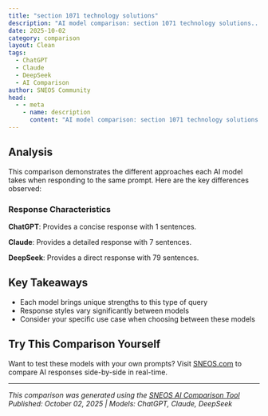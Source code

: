 ```yaml
---
title: "section 1071 technology solutions"
description: "AI model comparison: section 1071 technology solutions..."
date: 2025-10-02
category: comparison
layout: Clean
tags:
  - ChatGPT
  - Claude
  - DeepSeek
  - AI Comparison
author: SNEOS Community
head:
  - - meta
    - name: description
      content: "AI model comparison: section 1071 technology solutions..."
---
```


<ChatComparison
  title="section 1071 technology solutions"
  prompt="section 1071 technology solutions"
  :responses='{
    "ChatGPT": "Section 1071 of the Dodd-Frank Wall Street Reform and Consumer Protection Act mandates information reporting by financial institutions regarding credit applications made by small businesses. The purpose of this section is to collect data that will help in assessing the credit needs of small businesses, particularly those owned by women, minorities, and other underserved communities.\n\nIn terms of technology solutions related to Section 1071, financial institutions may need to implement systems that facilitate compliance with the reporting requirements. Here are some key aspects of technology solutions that can help in this regard:\n\n1. **Data Collection Systems**:\n   - Implement robust data collection systems that allow financial institutions to gather necessary information from small business applicants. This includes data about the applicant&#x27;s business demographics, loan amount requested, and the purpose of the credit.\n\n2. **Automated Reporting Tools**:\n   - Use automated tools to compile and submit the required data to regulatory bodies. These tools can help ensure that the data is accurate, complete, and submitted on time.\n\n3. **Customer Relationship Management (CRM)**:\n   - Integrate Section 1071 data collection into existing CRM tools to streamline the application process and ensure that all relevant data is captured during the customer interaction.\n\n4. **Data Analysis and Reporting**:\n   - Utilize analytics tools to analyze the collected data. This can help in identifying trends, understanding disparities in credit access, and reporting to stakeholders including regulatory bodies.\n\n5. **Compliance Management Systems**:\n   - Implement compliance management systems that track changes in regulations and ensure ongoing adherence to Section 1071 requirements. These systems can flag potential compliance issues and provide reminders for reporting deadlines.\n\n6. **Online Application Portals**:\n   - Develop or enhance online application portals where small businesses can easily provide the required information, making it user-friendly and straightforward to meet data collection requirements.\n\n7. **Integration with Other Financial Systems**:\n   - Integrate Section 1071 compliance functionalities with other financial systems, including loan origination systems, to automate data flow and reduce manual entry errors.\n\n8. **Training and Resources**:\n   - Use technology to provide training resources for staff to ensure understanding of Section 1071 requirements and the importance of accurate data collection.\n\n9. **Security and Privacy Solutions**:\n   - Implement strong cybersecurity measures to protect sensitive business information in compliance with data protection laws.\n\n10. **Feedback Mechanisms**:\n    - Establish systems to gather feedback from small businesses on the application process to identify and improve potential barriers to access.\n\nBy adopting these technology solutions, financial institutions can better comply with Section 1071, ultimately aiding in the promotion of fair lending practices for small businesses.",
    "Claude": "Section 1071 refers to a provision in the Dodd-Frank Act that requires financial institutions to collect and report data on small business lending. Here are key technology solutions being developed to address Section 1071 compliance:\n\n## Core Technology Requirements\n\n**Data Collection \u0026 Management:**\n- Customer demographic data capture systems\n- Loan application tracking platforms\n- Integrated CRM systems with compliance modules\n- API-based data aggregation tools\n\n**Reporting \u0026 Analytics:**\n- Automated regulatory reporting systems\n- Data validation and quality assurance tools\n- Real-time compliance dashboards\n- CFPB-compliant data formatting solutions\n\n## Key Solution Categories\n\n**1. End-to-End Compliance Platforms**\n- Comprehensive solutions covering data collection through submission\n- Integration with existing loan origination systems (LOS)\n- Built-in data privacy and security controls\n\n**2. Data Collection Tools**\n- Digital forms and questionnaires\n- Mobile-responsive data capture interfaces\n- Multi-language support capabilities\n- Optional vs. required field management\n\n**3. Integration Solutions**\n- Middleware connecting existing systems\n- Legacy system modernization tools\n- Third-party data enrichment services\n- Core banking system integrations\n\n**4. Analytics \u0026 Monitoring**\n- Fair lending analysis tools\n- Bias detection algorithms\n- Trend analysis and reporting\n- Audit trail management\n\n## Implementation Considerations\n\n- **Data Privacy**: Secure handling of sensitive demographic information\n- **System Integration**: Compatibility with existing technology stack\n- **Scalability**: Ability to handle varying loan volumes\n- **Cost**: Balance between compliance requirements and budget constraints\n\nWould you like me to elaborate on any specific aspect of Section 1071 technology solutions?",
    "DeepSeek": "Of course. This is a very timely and important topic in the financial and technology sectors.\n\nHere is a comprehensive breakdown of **Section 1071 Technology Solutions**, covering what they are, why they\u0027re needed, who they\u0027re for, and the key players in the space.\n\n---\n\n### Executive Summary\n\n**Section 1071 Technology Solutions** are software platforms and services designed to help financial institutions\u2014especially small and medium-sized banks and credit unions\u2014comply with the data collection and reporting mandates of **Section 1071 of the Dodd-Frank Act**.\n\nThese mandates require lenders to collect and report extensive data on small business loan applications, including demographic information about the business owners (e.g., race, ethnicity, gender). The goal is to enhance transparency and help identify potential discriminatory lending patterns.\n\n### 1. What is Section 1071?\n\n*   **The Law:** A provision within the 2010 Dodd-Frank Wall Street Reform and Consumer Protection Act.\n*   **The Mandate:** Requires financial institutions to collect and report data on credit applications from women-owned, minority-owned, and small businesses.\n*   **The Enforcer:** The Consumer Financial Protection Bureau (CFPB) is responsible for implementing the rule.\n*   **The Purpose:** To facilitate the enforcement of fair lending laws and enable communities, creditors, and the public to identify business and community development needs and opportunities for women-owned, minority-owned, and small businesses.\n\n### 2. The Core Compliance Challenge \u0026 The Need for Technology\n\nComplying with Section 1071 manually is a massive operational burden. The required data points are extensive and go far beyond typical underwriting information.\n\n**Key Data Points that Must Be Collected \u0026 Reported:**\n*   **Application Details:** Date, type, amount, action taken (approved/denied), etc.\n*   **Pricing Information:** Interest rate, origination fees, etc.\n*   **Census Tract:** The geographic location of the business.\n*   **Demographic Data:** **This is the most complex part.** Lenders must collect:\n    *   The applicant\u0027s minority-owned, women-owned, and/or LGBTQI\u002B-owned status.\n    *   The **race, ethnicity, and sex of the business\u0027s principal owners**.\n    *   **Crucially, this data must be collected based on \u0022self-identification\u0022 from the applicant,** not the lender\u0027s observation.\n\n**The Operational Pain Points:**\n*   **Data Aggregation:** Pulling data from disparate systems (LOS, CRM, core).\n*   **New Data Collection:** Creating new, compliant workflows to collect sensitive demographic data without violating other laws (like ECOA).\n*   **Standardization:** Ensuring data is formatted correctly for the CFPB\u0027s submission.\n*   **Reporting:** Compiling and submitting the data to the CFPB annually.\n*   **Risk of Error:** Manual processes are prone to errors, leading to regulatory scrutiny and potential penalties.\n\n### 3. What Do Section 1071 Technology Solutions Do?\n\nThese solutions automate and streamline the entire compliance lifecycle.\n\n**Core Functionalities:**\n\n1.  **Integrated Data Collection:**\n    *   Embed compliant data collection forms (with self-identification prompts) directly into the online loan application and portal.\n    *   Provide tools for loan officers to collect this data during in-person or phone applications while maintaining an audit trail.\n\n2.  **Workflow Automation \u0026 Management:**\n    *   Automatically flag incomplete applications missing 1071 data.\n    *   Route applications through the proper compliance checkpoints.\n    *   Send automated reminders to applicants or loan officers to complete required fields.\n\n3.  **Data Mapping \u0026 Aggregation:**\n    *   Connect via API to a lender\u0027s existing Loan Origination System (LOS), core processor, and CRM.\n    *   Automatically map and aggregate the required 80\u002B data points into a standardized format.\n\n4.  **Data Validation \u0026 Scrubbing:**\n    *   Validate data for accuracy and completeness (e.g., correct census tract coding, valid NAICS codes).\n    *   Identify and flag potential data integrity issues before submission.\n\n5.  **CFPB-Compliant Reporting:**\n    *   Generate the final submission file in the exact format specified by the CFPB.\n    *   Often include a \u0022pre-submission\u0022 review and validation check.\n\n6.  **Analytics \u0026 Dashboarding:**\n    *   Provide internal dashboards to monitor lending patterns and portfolio health.\n    *   Help lenders proactively analyze their own data for fair lending risk.\n\n### 4. Who Needs These Solutions?\n\n*   **Banks and Credit Unions:** Especially community and regional institutions that lack the large in-house compliance/IT teams of mega-banks.\n*   **Non-Bank Lenders:** FinTechs, online lenders, and other financial companies that extend credit to small businesses.\n*   **Loan Origination System (LOS) Vendors:** Many LOS providers are partnering with or building their own 1071 modules to offer a seamless solution to their clients.\n\n### 5. Key Players in the Section 1071 Tech Solution Space\n\nThe market is evolving rapidly, but key players include:\n\n**Category 1: Specialized Compliance \u0026 RegTech Providers**\n*   **Ncontracts:** Offers a robust risk and compliance management suite with a dedicated 1071 solution.\n*   **Middleton:** A long-standing leader in HMDA and CRA compliance, now offering a 1071 solution.\n*   **QuestSoft:** Well-known for its HMDA and CRA compliance software, with a strong 1071 offering.\n*   **BankPoint:** Specializes in bank productivity software with a focus on compliance, including 1071.\n\n**Category 2: Core Banking \u0026 LOS Providers (Building or Partnering)**\n*   **FIS, Fiserv, Jack Henry:** The major core processors are developing solutions for their thousands of bank and credit union clients.\n*   **LOS Providers (e.g., Baker Hill, Abrigo, MeridianLink):** Many are integrating 1071 compliance directly into their lending platforms.\n\n**Category 3: All-in-One Lending Platforms (FinTechs)**\n*   **Aspiring:** A modern platform built specifically to help community lenders manage 1071 and other complex compliance needs.\n*   **Various FinTechs:** Many newer lending platforms are building 1071 compliance from the ground up as a core feature.\n\n### 6. Choosing a Solution: Key Considerations for a Lender\n\nWhen evaluating vendors, a financial institution should ask:\n\n*   **Integration Capabilities:** How easily does it connect with our existing LOS, core, and digital banking platforms?\n*   **Data Collection Methodology:** How does the solution facilitate compliant, self-reported data collection in both digital and manual channels?\n*   **Ease of Use:** Is the interface intuitive for both loan officers and back-office compliance staff?\n*   **CFPB Alignment \u0026 Updates:** How quickly will the vendor adapt to any changes or clarifications from the CFPB?\n*   **Scalability \u0026 Support:** Can the solution handle our application volume, and what level of customer support is provided?\n*   **Cost:** Is it a SaaS subscription, a one-time implementation fee, or a per-application cost?\n\n---\n\n**Conclusion**\n\nSection 1071 represents a seismic shift in small business lending compliance. For most lenders, attempting to manage this with spreadsheets and manual processes is not only inefficient but also highly risky. **Section 1071 technology solutions** have become an essential investment, transforming a complex regulatory burden into a manageable, automated, and integrated business process."
  }'
  published-date="13:29"
/>

## Analysis

This comparison demonstrates the different approaches each AI model takes when responding to the same prompt. Here are the key differences observed:

### Response Characteristics

**ChatGPT**: Provides a concise response with 1 sentences. 

**Claude**: Provides a detailed response with 7 sentences. 

**DeepSeek**: Provides a direct response with 79 sentences. 

## Key Takeaways

- Each model brings unique strengths to this type of query
- Response styles vary significantly between models
- Consider your specific use case when choosing between these models

## Try This Comparison Yourself

Want to test these models with your own prompts? Visit [SNEOS.com](https://sneos.com) to compare AI responses side-by-side in real-time.

---

*This comparison was generated using the [SNEOS AI Comparison Tool](https://sneos.com)*
*Published: October 02, 2025 | Models: ChatGPT, Claude, DeepSeek*
